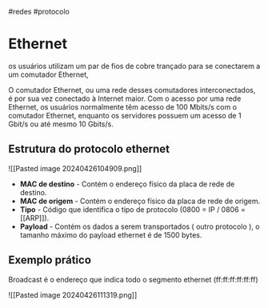 #redes #protocolo 
# Ethernet

os usuários utilizam um par de fios de cobre trançado para se conectarem a um comutador Ethernet,

O comutador Ethernet, ou uma rede desses comutadores interconectados, é por sua vez conectado à Internet maior. Com o acesso por uma rede Ethernet, os usuários normalmente têm acesso de 100 Mbits/s com o comutador Ethernet, enquanto os servidores possuem um acesso de 1 Gbit/s ou até mesmo 10 Gbits/s.

## Estrutura do protocolo ethernet

![[Pasted image 20240426104909.png]]

- **MAC de destino** - Contém o endereço físico da placa de rede de destino.
- **MAC de origem** - Contém o endereço físico da placa de rede de origem.
- **Tipo** - Código que identifica o tipo de protocolo (0800 = IP / 0806 = [[ARP]]).
- **Payload** - Contém os dados a serem transportados ( outro protocolo ), o tamanho máximo do payload ethernet é de 1500 bytes.

## Exemplo prático

Broadcast é o endereço que indica todo o segmento ethernet (ff:ff:ff:ff:ff:ff)

![[Pasted image 20240426111319.png]]









































